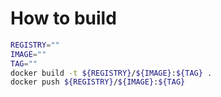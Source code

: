 # How to build

```bash
REGISTRY=""
IMAGE=""
TAG=""
docker build -t ${REGISTRY}/${IMAGE}:${TAG} .
docker push ${REGISTRY}/${IMAGE}:${TAG}
```